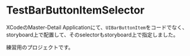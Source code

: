 # TestBarButtonItemSelector

XCodeのMaster-Detail Applicationにて、`UIBarButtonItem`をコードでなく、storyboard上で配置して、そのselectorもstoryboard上で指定しました。

練習用のプロジェクトです。
